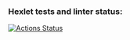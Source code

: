 ### Hexlet tests and linter status:
[![Actions Status](https://github.com/MrFiftyFifty/frontend-project-46/actions/workflows/hexlet-check.yml/badge.svg)](https://github.com/MrFiftyFifty/frontend-project-46/actions)